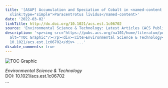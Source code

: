 ```yaml
---
title: '[ASAP] Accumulation and Speciation of Cobalt in <named-content content-type="genus-species"
  xlink:type="simple">Paracentrotus lividus</named-content>'
date: '2022-03-02'
linkTitle: http://dx.doi.org/10.1021/acs.est.1c06702
source: 'Environmental Science & Technology: Latest Articles (ACS Publications)'
description: '<p><img src="https://pubs.acs.org/na101/home/literatum/publisher/achs/journals/content/esthag/0/esthag.ahead-of-print/acs.est.1c06702/20220302/images/medium/es1c06702_0006.gif"
  alt="TOC Graphic"/></p><div><cite>Environmental Science & Technology</cite></div><div>DOI:
  10.1021/acs.est.1c06702</div> ...'
disable_comments: true
---
```

<p><img src="https://pubs.acs.org/na101/home/literatum/publisher/achs/journals/content/esthag/0/esthag.ahead-of-print/acs.est.1c06702/20220302/images/medium/es1c06702_0006.gif" alt="TOC Graphic"/></p><div><cite>Environmental Science & Technology</cite></div><div>DOI: 10.1021/acs.est.1c06702</div> ...